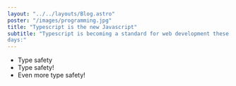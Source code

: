 ```yaml
---
layout: "../../layouts/Blog.astro"
poster: "/images/programming.jpg"
title: "Typescript is the new Javascript"
subtitle: "Typescript is becoming a standard for web development these
days:"
---
```

- Type safety
- Type safety!
- Even more type safety!
